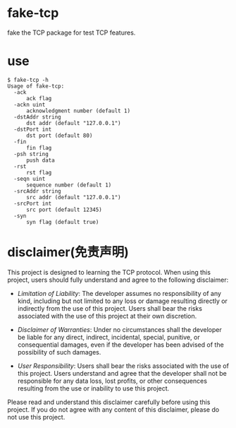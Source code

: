 # fake-tcp
fake the TCP package for test TCP features.

# use

```
$ fake-tcp -h
Usage of fake-tcp:
  -ack
      ack flag
  -ackn uint
      acknowledgment number (default 1)
  -dstAddr string
      dst addr (default "127.0.0.1")
  -dstPort int
      dst port (default 80)
  -fin
      fin flag
  -psh string
      push data
  -rst
      rst flag
  -seqn uint
      sequence number (default 1)
  -srcAddr string
      src addr (default "127.0.0.1")
  -srcPort int
      src port (default 12345)
  -syn
      syn flag (default true)
```

# disclaimer(免责声明)

This project is designed to learning the TCP protocol. When using this project, users should fully understand and agree to the following disclaimer:

  - *Limitation of Liability*: The developer assumes no responsibility of any kind, including but not limited to any loss or damage resulting directly or indirectly from the use of this project. Users shall bear the risks associated with the use of this project at their own discretion.

  - *Disclaimer of Warranties*: Under no circumstances shall the developer be liable for any direct, indirect, incidental, special, punitive, or consequential damages, even if the developer has been advised of the possibility of such damages.

  - *User Responsibility*: Users shall bear the risks associated with the use of this project. Users understand and agree that the developer shall not be responsible for any data loss, lost profits, or other consequences resulting from the use or inability to use this project.

Please read and understand this disclaimer carefully before using this project. If you do not agree with any content of this disclaimer, please do not use this project.
